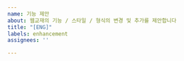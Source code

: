 ```yaml
---
name: 기능 제안
about: 웹교재의 기능 / 스타일 / 형식의 변경 및 추가를 제안합니다
title: "[ENG]"
labels: enhancement
assignees: ''

---
```



